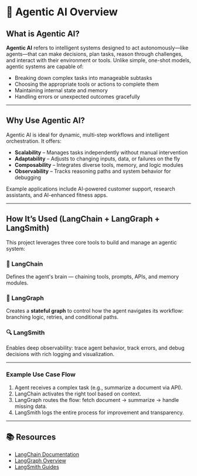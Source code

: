 # 🧠 Agentic AI Overview

## What is Agentic AI?

**Agentic AI** refers to intelligent systems designed to act autonomously—like agents—that can make decisions, plan tasks, reason through challenges, and interact with their environment or tools. Unlike simple, one-shot models, agentic systems are capable of:

- Breaking down complex tasks into manageable subtasks
- Choosing the appropriate tools or actions to complete them
- Maintaining internal state and memory
- Handling errors or unexpected outcomes gracefully

---

## Why Use Agentic AI?

Agentic AI is ideal for dynamic, multi-step workflows and intelligent orchestration. It offers:

- **Scalability** – Manages tasks independently without manual intervention
- **Adaptability** – Adjusts to changing inputs, data, or failures on the fly
- **Composability** – Integrates diverse tools, memory, and logic modules
- **Observability** – Tracks reasoning paths and system behavior for debugging

Example applications include AI-powered customer support, research assistants, and AI-enhanced fitness apps.

---

## How It’s Used (LangChain + LangGraph + LangSmith)

This project leverages three core tools to build and manage an agentic system:

### 🔗 LangChain
Defines the agent's brain — chaining tools, prompts, APIs, and memory modules.

### 🧩 LangGraph
Creates a **stateful graph** to control how the agent navigates its workflow: branching logic, retries, and conditional paths.

### 🔍 LangSmith
Enables deep observability: trace agent behavior, track errors, and debug decisions with rich logging and visualization.

---

### Example Use Case Flow

1. Agent receives a complex task (e.g., summarize a document via API).
2. LangChain activates the right tool based on context.
3. LangGraph routes the flow: fetch document → summarize → handle missing data.
4. LangSmith logs the entire process for improvement and transparency.

---

## 📚 Resources

- [LangChain Documentation](https://docs.langchain.com/)
- [LangGraph Overview](https://docs.langgraph.io/)
- [LangSmith Guides](https://docs.smith.langchain.com/)
